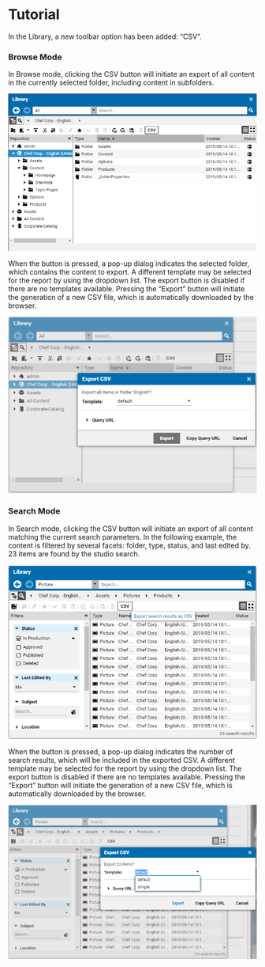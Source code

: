 # Tutorial

In the Library, a new toolbar option has been added: “CSV”. 

### Browse Mode
In Browse mode, clicking the CSV button will initiate an export of all content in the currently selected folder, including content in subfolders. 

![](https://github.com/CoreMedia/csv-reporting/blob/master/documentation/img/FolderExport1.png)

When the button is pressed, a pop-up dialog indicates the selected folder, which contains the content to export. A different template may be selected for the report by using the dropdown list. The export button is disabled if there are no templates available. Pressing the “Export” button will initiate the generation of a new CSV file, which is automatically downloaded by the browser. 

![](https://github.com/CoreMedia/csv-reporting/blob/master/documentation/img/FolderExport2.png)

### Search Mode
In Search mode, clicking the CSV button will initiate an export of all content matching the current search parameters.  In the following example, the content is filtered by several facets: folder, type, status, and last edited by. 23 items are found by the studio search.

![](https://github.com/CoreMedia/csv-reporting/blob/master/documentation/img/SearchExport1.png)

When the button is pressed, a pop-up dialog indicates the number of search results, which will be included in the exported CSV. A different template may be selected for the report by using the dropdown list. The export button is disabled if there are no templates available. Pressing the “Export” button will initiate the generation of a new CSV file, which is automatically downloaded by the browser. 

![](https://github.com/CoreMedia/csv-reporting/blob/master/documentation/img/SearchExport2.png)
